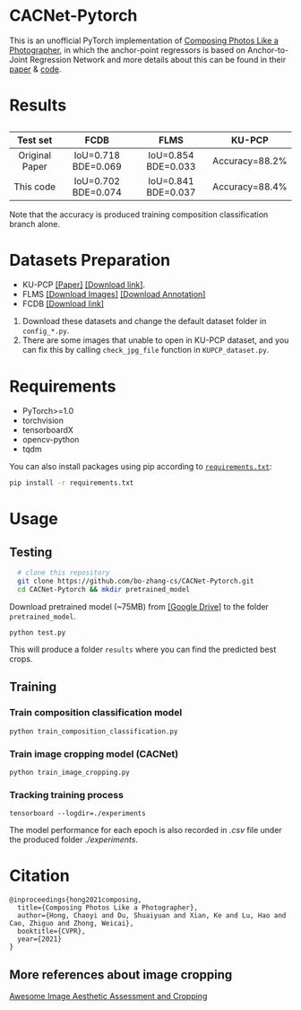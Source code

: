 # CACNet-Pytorch
This is an unofficial PyTorch implementation of [Composing Photos Like a Photographer](https://openaccess.thecvf.com/content/CVPR2021/html/Hong_Composing_Photos_Like_a_Photographer_CVPR_2021_paper.html), in which the anchor-point regressors is based on Anchor-to-Joint Regression Network and more details about this can be found in their [paper](https://arxiv.org/pdf/1908.09999.pdf) & [code](https://github.com/zhangboshen/A2J).

# Results

## 
| Test set | FCDB | FLMS | KU-PCP |
|:--:|:--:|:--:|:--:|
| Original Paper | IoU=0.718 BDE=0.069 | IoU=0.854 BDE=0.033 | Accuracy=88.2% |
| This code      | IoU=0.702 BDE=0.074 | IoU=0.841 BDE=0.037 | Accuracy=88.4% |

Note that the accuracy is produced training composition classification branch alone.

# Datasets Preparation
+ KU-PCP [[Paper]](https://www.sciencedirect.com/science/article/abs/pii/S1047320318301147)
[[Download link]](http://mcl.korea.ac.kr/research/Submitted/jtlee_JVCIR2018/KU_PCP_Dataset.zip).
+ FLMS [[Download Images]](http://fangchen.org/proj_page/FLMS_mm14/data/radomir500_image/image.tar) [[Download Annotation]](http://fangchen.org/proj_page/FLMS_mm14/data/radomir500_gt/release_data.tar)
+ FCDB [[Download link]](https://github.com/yiling-chen/flickr-cropping-dataset)

1. Download these datasets and change the default dataset folder in ``config_*.py``. 
2. There are some images that unable to open in KU-PCP dataset, and you can fix this by calling ``check_jpg_file`` function in ``KUPCP_dataset.py``.

# Requirements
- PyTorch>=1.0
- torchvision
- tensorboardX
- opencv-python
- tqdm

You can also install packages using pip according to [``requirements.txt``](./requirements.txt): 

```bash
pip install -r requirements.txt
```

# Usage

## Testing

```bash
  # clone this repository
  git clone https://github.com/bo-zhang-cs/CACNet-Pytorch.git
  cd CACNet-Pytorch && mkdir pretrained_model
  ```
Download pretrained model (~75MB) from [[Google Drive]](https://drive.google.com/file/d/19LUhHK1viHu9TYqzk2te2orqzKMA_ZRQ/view?usp=sharing) to the folder ``pretrained_model``.
```
python test.py
```
This will produce a folder ``results`` where you can find the predicted best crops.

## Training

### Train composition classification model
```
python train_composition_classification.py
```

### Train image cropping model (CACNet)
```
python train_image_cropping.py
```

### Tracking training process
```
tensorboard --logdir=./experiments
```
The model performance for each epoch is also recorded in *.csv* file under the produced folder *./experiments*. 

# Citation
```
@inproceedings{hong2021composing,
  title={Composing Photos Like a Photographer},
  author={Hong, Chaoyi and Du, Shuaiyuan and Xian, Ke and Lu, Hao and Cao, Zhiguo and Zhong, Weicai},
  booktitle={CVPR},
  year={2021}
}
```

## More references about image cropping 
[Awesome Image Aesthetic Assessment and Cropping](https://github.com/bcmi/Awesome-Aesthetic-Evaluation-and-Cropping)
